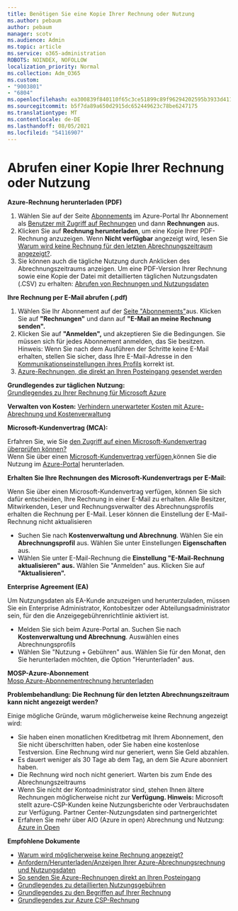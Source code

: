 ```yaml
---
title: Benötigen Sie eine Kopie Ihrer Rechnung oder Nutzung
ms.author: pebaum
author: pebaum
manager: scotv
ms.audience: Admin
ms.topic: article
ms.service: o365-administration
ROBOTS: NOINDEX, NOFOLLOW
localization_priority: Normal
ms.collection: Adm_O365
ms.custom:
- "9003801"
- "6804"
ms.openlocfilehash: ea300839f840110f65c3ce51899c89f96294202595b3933d411d6f1803fa7e43
ms.sourcegitcommit: b5f7da89a650d2915dc652449623c78be6247175
ms.translationtype: MT
ms.contentlocale: de-DE
ms.lasthandoff: 08/05/2021
ms.locfileid: "54116907"
---
```

# <a name="get-a-copy-of-your-bill-or-usage"></a>Abrufen einer Kopie Ihrer Rechnung oder Nutzung

**Azure-Rechnung herunterladen (PDF)**

1. Wählen Sie auf der Seite [Abonnements](https://portal.azure.com/#blade/Microsoft_Azure_Billing/SubscriptionsBlade) im Azure-Portal Ihr Abonnement als [Benutzer mit Zugriff auf Rechnungen](https://docs.microsoft.com/azure/cost-management-billing/manage/manage-billing-access?WT.mc_id=Portal-Microsoft_Azure_Support) und dann **Rechnungen** aus.
2. Klicken Sie auf **Rechnung herunterladen**, um eine Kopie Ihrer PDF-Rechnung anzuzeigen. Wenn **Nicht verfügbar** angezeigt wird, lesen Sie [Warum wird keine Rechnung für den letzten Abrechnungszeitraum angezeigt?](https://docs.microsoft.com/azure/cost-management-billing/manage/download-azure-invoice-daily-usage-date?WT.mc_id=Portal-Microsoft_Azure_Support#noinvoice).
3. Sie können auch die tägliche Nutzung durch Anklicken des Abrechnungszeitraums anzeigen. Um eine PDF-Version Ihrer Rechnung sowie eine Kopie der Datei mit detaillierten täglichen Nutzungsdaten (.CSV) zu erhalten: [Abrufen von Rechnungen und Nutzungsdaten](https://docs.microsoft.com/azure/cost-management-billing/manage/download-azure-invoice-daily-usage-date?WT.mc_id=Portal-Microsoft_Azure_Support)

**Ihre Rechnung per E-Mail abrufen (.pdf)**

1. Wählen Sie Ihr Abonnement auf der [Seite "Abonnements"](https://ms.portal.azure.com/#blade/Microsoft_Azure_Billing/SubscriptionsBlade)aus. Klicken Sie auf **"Rechnungen"** und dann auf **"E-Mail an meine Rechnung senden".**
2. Klicken Sie auf **"Anmelden",** und akzeptieren Sie die Bedingungen. Sie müssen sich für jedes Abonnement anmelden, das Sie besitzen. Hinweis: Wenn Sie nach dem Ausführen der Schritte keine E-Mail erhalten, stellen Sie sicher, dass Ihre E-Mail-Adresse in den [Kommunikationseinstellungen ihres Profils](https://account.windowsazure.com/profile) korrekt ist.
3. [Azure-Rechnungen, die direkt an Ihren Posteingang gesendet werden](https://azure.microsoft.com/blog/azure-email-invoices/)

**Grundlegendes zur täglichen Nutzung:**  
 [Grundlegendes zu Ihrer Rechnung für Microsoft Azure](https://docs.microsoft.com/azure/cost-management-billing/understand/review-individual-bill?WT.mc_id=Portal-Microsoft_Azure_Support)  

**Verwalten von Kosten:** [Verhindern unerwarteter Kosten mit Azure-Abrechnung und Kostenverwaltung](https://docs.microsoft.com/azure/cost-management-billing/manage/getting-started?WT.mc_id=Portal-Microsoft_Azure_Support)  

**Microsoft-Kundenvertrag (MCA):**

Erfahren Sie, wie Sie  [den Zugriff auf einen Microsoft-Kundenvertrag überprüfen können?](https://docs.microsoft.com/azure/cost-management-billing/manage/download-azure-invoice-daily-usage-date?WT.mc_id=Portal-Microsoft_Azure_Support#check-access-to-a-microsoft-customer-agreement)  
Wenn Sie über einen [Microsoft-Kundenvertrag verfügen,](https://docs.microsoft.com/azure/cost-management-billing/manage/download-azure-invoice-daily-usage-date?WT.mc_id=Portal-Microsoft_Azure_Support#check-access-to-a-microsoft-customer-agreement)können Sie die Nutzung im [Azure-Portal](https://portal.azure.com/) herunterladen.

**Erhalten Sie Ihre Rechnungen des Microsoft-Kundenvertrags per E-Mail:**

Wenn Sie über einen Microsoft-Kundenvertrag verfügen, können Sie sich dafür entscheiden, Ihre Rechnung in einer E-Mail zu erhalten. Alle Besitzer, Mitwirkenden, Leser und Rechnungsverwalter des Abrechnungsprofils erhalten die Rechnung per E-Mail. Leser können die Einstellung der E-Mail-Rechnung nicht aktualisieren

- Suchen Sie nach **Kostenverwaltung und Abrechnung**. Wählen Sie ein **Abrechnungsprofil** aus. Wählen Sie unter Einstellungen **Eigenschaften** aus.
- Wählen Sie unter E-Mail-Rechnung die **Einstellung "E-Mail-Rechnung aktualisieren" aus.** Wählen Sie "Anmelden" aus. Klicken Sie auf **"Aktualisieren".**

**Enterprise Agreement (EA)**

Um Nutzungsdaten als EA-Kunde anzuzeigen und herunterzuladen, müssen Sie ein Enterprise Administrator, Kontobesitzer oder Abteilungsadministrator sein, für den die Anzeigegebührenrichtlinie aktiviert ist.

- Melden Sie sich beim Azure-Portal an. Suchen Sie nach **Kostenverwaltung und Abrechnung**. Auswählen eines Abrechnungsprofils
- Wählen Sie "Nutzung + Gebühren" aus. Wählen Sie für den Monat, den Sie herunterladen möchten, die Option "Herunterladen" aus.

**MOSP-Azure-Abonnement**  
[Mosp Azure-Abonnementrechnung herunterladen](https://docs.microsoft.com/azure/cost-management-billing/understand/download-azure-invoice?WT.mc_id=Portal-Microsoft_Azure_Support#download-your-mosp-azure-subscription-invoice)

**Problembehandlung: Die Rechnung für den letzten Abrechnungszeitraum kann nicht angezeigt werden?**

Einige mögliche Gründe, warum möglicherweise keine Rechnung angezeigt wird:

- Sie haben einen monatlichen Kreditbetrag mit Ihrem Abonnement, den Sie nicht überschritten haben, oder Sie haben eine kostenlose Testversion. Eine Rechnung wird nur generiert, wenn Sie Geld abzahlen.
- Es dauert weniger als 30 Tage ab dem Tag, an dem Sie Azure abonniert haben.
- Die Rechnung wird noch nicht generiert. Warten bis zum Ende des Abrechnungszeitraums
- Wenn Sie nicht der Kontoadministrator sind, stehen Ihnen ältere Rechnungen möglicherweise nicht zur **Verfügung. Hinweis:** Microsoft stellt azure-CSP-Kunden keine Nutzungsberichte oder Verbrauchsdaten zur Verfügung. Partner Center-Nutzungsdaten sind partnergerichtet
- Erfahren Sie mehr über AIO (Azure in open) Abrechnung und Nutzung: [Azure in Open](https://azure.microsoft.com/offers/ms-azr-0111p/)

**Empfohlene Dokumente**

- [Warum wird möglicherweise keine Rechnung angezeigt?](https://docs.microsoft.com/azure/cost-management-billing/understand/download-azure-invoice?WT.mc_id=Portal-Microsoft_Azure_Support#noinvoice)
- [Anfordern/Herunterladen/Anzeigen Ihrer Azure-Abrechnungsrechnung und Nutzungsdaten](https://docs.microsoft.com/azure/cost-management-billing/manage/download-azure-invoice-daily-usage-date?WT.mc_id=Portal-Microsoft_Azure_Support)
- [So senden Sie Azure-Rechnungen direkt an Ihren Posteingang](https://docs.microsoft.com/azure/cost-management-billing/manage/download-azure-invoice-daily-usage-date?WT.mc_id=Portal-Microsoft_Azure_Support)
- [Grundlegendes zu detaillierten Nutzungsgebühren](https://docs.microsoft.com/azure/cost-management-billing/understand/review-individual-bill?WT.mc_id=Portal-Microsoft_Azure_Support#csv)
- [Grundlegendes zu den Begriffen auf Ihrer Rechnung](https://docs.microsoft.com/azure/cost-management-billing/understand/understand-invoice?WT.mc_id=Portal-Microsoft_Azure_Support)
- [Grundlegendes zur Azure CSP-Rechnung](https://docs.microsoft.com/partner-center/azure-plan-lp?WT.mc_id=Portal-Microsoft_Azure_Support)

